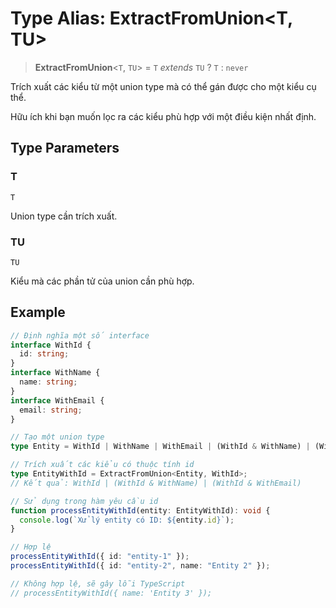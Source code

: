# Type Alias: ExtractFromUnion\<T, TU\>

> **ExtractFromUnion**\<`T`, `TU`\> = `T` _extends_ `TU` ? `T` : `never`

Trích xuất các kiểu từ một union type mà có thể gán được cho một kiểu cụ thể.

Hữu ích khi bạn muốn lọc ra các kiểu phù hợp với một điều kiện nhất định.

## Type Parameters

### T

`T`

Union type cần trích xuất.

### TU

`TU`

Kiểu mà các phần tử của union cần phù hợp.

## Example

```typescript
// Định nghĩa một số interface
interface WithId {
  id: string;
}
interface WithName {
  name: string;
}
interface WithEmail {
  email: string;
}

// Tạo một union type
type Entity = WithId | WithName | WithEmail | (WithId & WithName) | (WithId & WithEmail);

// Trích xuất các kiểu có thuộc tính id
type EntityWithId = ExtractFromUnion<Entity, WithId>;
// Kết quả: WithId | (WithId & WithName) | (WithId & WithEmail)

// Sử dụng trong hàm yêu cầu id
function processEntityWithId(entity: EntityWithId): void {
  console.log(`Xử lý entity có ID: ${entity.id}`);
}

// Hợp lệ
processEntityWithId({ id: "entity-1" });
processEntityWithId({ id: "entity-2", name: "Entity 2" });

// Không hợp lệ, sẽ gây lỗi TypeScript
// processEntityWithId({ name: 'Entity 3' });
```
